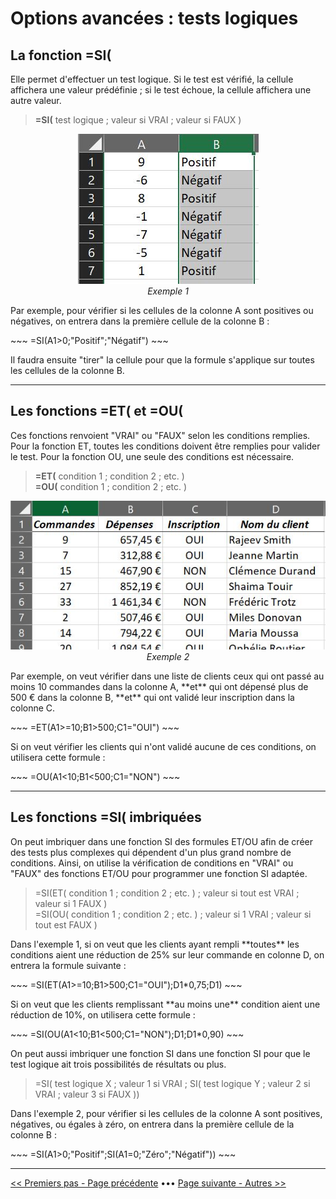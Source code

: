 <h1> Options avancées : tests logiques </h1>

<h2> La fonction =SI( </h2>

<p>Elle permet d'effectuer un test logique. Si le test est vérifié, la cellule affichera une valeur prédéfinie ; si le test échoue, la cellule affichera une autre valeur.</p>

> <strong>=SI(</strong> test logique ; valeur si VRAI ; valeur si FAUX )

<center> <img src="images/fonction_si.JPG" alt="Exemple 1" /> </center>

<center> <i>Exemple 1</i> </center>

<p>Par exemple, pour vérifier si les cellules de la colonne A sont positives ou négatives, on entrera dans la première cellule de la colonne B : </p>
~~~
=SI(A1>0;"Positif";"Négatif")
~~~

<p>Il faudra ensuite "tirer" la cellule pour que la formule s'applique sur toutes les cellules de la colonne B.</p>

----------

<h2> Les fonctions =ET( et =OU( </h2>

<p>Ces fonctions renvoient "VRAI" ou "FAUX" selon les conditions remplies. Pour la fonction ET, toutes les conditions doivent être remplies pour valider le test. Pour la fonction OU, une seule des conditions est nécessaire.</p>

> <strong>=ET(</strong> condition 1 ; condition 2 ; etc. ) <br>
> <strong>=OU(</strong> condition 1 ; condition 2 ; etc. )

<center> <img src="images/fonction_etou.JPG" alt="Exemple 2" /> </center>

<center> <i>Exemple 2</i> </center>

<p>Par exemple, on veut vérifier dans une liste de clients ceux qui ont passé au moins 10 commandes dans la colonne A, **et** qui ont dépensé plus de 500 € dans la colonne B, **et** qui ont validé leur inscription dans la colonne C. </p>
~~~
=ET(A1>=10;B1>500;C1="OUI")
~~~
<p>Si on veut vérifier les clients qui n'ont validé aucune de ces conditions, on utilisera cette formule : </p>
~~~
=OU(A1<10;B1<500;C1="NON")
~~~

----------

<h2> Les fonctions =SI( imbriquées </h2>

<p>On peut imbriquer dans une fonction SI des formules ET/OU afin de créer des tests plus complexes qui dépendent d'un plus grand nombre de conditions. Ainsi, on utilise la vérification de conditions en "VRAI" ou "FAUX" des fonctions ET/OU pour programmer une fonction SI adaptée.</p>

> =SI(ET( condition 1 ; condition 2 ; etc. ) ; valeur si tout est VRAI ; valeur si 1 FAUX ) <br>
> =SI(OU( condition 1 ; condition 2 ; etc. ) ; valeur si 1 VRAI ; valeur si tout est FAUX )

<p>Dans l'exemple 1, si on veut que les clients ayant rempli **toutes** les conditions aient une réduction de 25% sur leur commande en colonne D, on entrera la formule suivante : </p>
~~~
=SI(ET(A1>=10;B1>500;C1="OUI");D1*0,75;D1)
~~~
<p>Si on veut que les clients remplissant **au moins une** condition aient une réduction de 10%, on utilisera cette formule : </p>
~~~
=SI(OU(A1<10;B1<500;C1="NON");D1;D1*0,90)
~~~

<p>On peut aussi imbriquer une fonction SI dans une fonction SI pour que le test logique ait trois possibilités de résultats ou plus.</p>

> =SI( test logique X ; valeur 1 si VRAI ; SI( test logique Y ; valeur 2 si VRAI ; valeur 3 si FAUX ))

<p>Dans l'exemple 2, pour vérifier si les cellules de la colonne A sont positives, négatives, ou égales à zéro, on entrera dans la première cellule de la colonne B : </p>
~~~
=SI(A1>0;"Positif";SI(A1=0;"Zéro";"Négatif"))
~~~

-------

[<< Premiers pas - Page précédente](premiers-pas.md) ••• [Page suivante - Autres >>](autres-fonctions.md)






